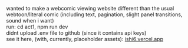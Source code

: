 wanted to make a webcomic viewing website different than the usual webtoon/literal comic (including text, pagination, slight panel transitions, sound when i want) <br>
run: cd act1, npm run dev <br>
didnt upload .env file to github (since it contains api keys) <br>
see it here, (with, currently, placeholder assets): 
<a href="https://ishi6.vercel.app">ishi6.vercel.app</a>